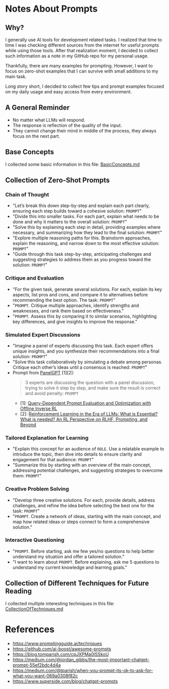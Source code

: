 # Notes About Prompts

## Why?

I generally use AI tools for development related tasks.
I realized that time to time I was checking different sources from the internet for useful prompts while using those tools.
After that realization moment, I decided to collect such information as a note in my GitHub repo for my personal usage.

Thankfully, there are many examples for prompting. However, I want to focus on zero-shot examples that I can survive with small additions to my main task.

Long story short, I decided to collect few tips and prompt examples focused on my daily usage and easy access from every environment.

## A General Reminder

- No matter what LLMs will respond.
- The response is reflection of the quality of the input.
- They cannot change their mind in middle of the process, they always focus on the next part.

## Base Concepts

I collected some basic information in this file: [BasicConcepts.md](BasicConcepts.md)

## Collection of Zero-Shot Prompts

### Chain of Thought

- "Let’s break this down step-by-step and explain each part clearly, ensuring each step builds toward a cohesive solution: `PROMPT`"
- "Divide this into smaller tasks. For each part, explain what needs to be done and why it matters to the overall solution: `PROMPT`"
- "Solve this by explaining each step in detail, providing examples where necessary, and summarizing how they lead to the final solution: `PROMPT`"
- "Explore multiple reasoning paths for this. Brainstorm approaches, explain the reasoning, and narrow down to the most effective solution: `PROMPT`"
- "Guide through this task step-by-step, anticipating challenges and suggesting strategies to address them as you progress toward the solution: `PROMPT`"

### Critique and Evaluation

- "For the given task, generate several solutions. For each, explain its key aspects, list pros and cons, and compare it to alternatives before recommending the best option. The task: `PROMPT`"
- "`PROMPT`. Critique multiple approaches, identify strengths and weaknesses, and rank them based on effectiveness."
- "`PROMPT`. Assess this by comparing it to similar scenarios, highlighting key differences, and give insights to improve the response."

### Simulated Expert Discussions

- "Imagine a panel of experts discussing this task. Each expert offers unique insights, and you synthesize their recommendations into a final solution: `PROMPT`"
- "Solve this task collaboratively by simulating a debate among personas. Critique each other’s ideas until a consensus is reached: `PROMPT`"
- Prompt from [PanelGPT](https://github.com/holarissun/PanelGPT) [1][2]:
  > 3 experts are discussing the question with a panel discussion, trying to solve it step by step, and make sure the result is correct and avoid penalty: `PROMPT`
	- [1]: [Query-Dependent Prompt Evaluation and Optimization with Offline Inverse RL](https://openreview.net/forum?id=N6o0ZtPzTg)
	- [2]: [Reinforcement Learning in the Era of LLMs: What is Essential? What is needed? An RL Perspective on RLHF, Prompting, and Beyond](https://arxiv.org/abs/2310.06147)

### Tailored Explanation for Learning

- "Explain this concept for an audience of `ROLE`. Use a relatable example to introduce the topic, then dive into details to ensure clarity and engagement for that audience: `PROMPT`"
- "Summarize this by starting with an overview of the main concept, addressing potential challenges, and suggesting strategies to overcome them: `PROMPT`"

### Creative Problem Solving

- "Develop three creative solutions. For each, provide details, address challenges, and refine the idea before selecting the best one for the task: `PROMPT`"
- "`PROMPT`. Create a network of ideas, starting with the main concept, and map how related ideas or steps connect to form a comprehensive solution."

### Interactive Questioning

- "`PROMPT`. Before starting, ask me few yes/no questions to help better understand my situation and offer a tailored solution."
- "I want to learn about `PROMPT`. Before explaining, ask me 5 questions to understand my current knowledge and learning goals."

## Collection of Different Techniques for Future Reading

I collected multiple interesting techniques in this file: [CollectionOfTechniques.md](CollectionOfTechniques.md)

# References

- https://www.promptingguide.ai/techniques
- https://github.com/ai-boost/awesome-prompts
- https://blog.tomparish.com/cpJXPMa0lSSkoU
- https://medium.com/@jordan_gibbs/the-most-important-chatgpt-prompt-55ef2bdc4d4a
- https://medium.com/@tparish/when-you-prompt-its-ok-to-ask-for-what-you-want-069a0308f82c
- https://www.superside.com/blog/chatgpt-prompts
